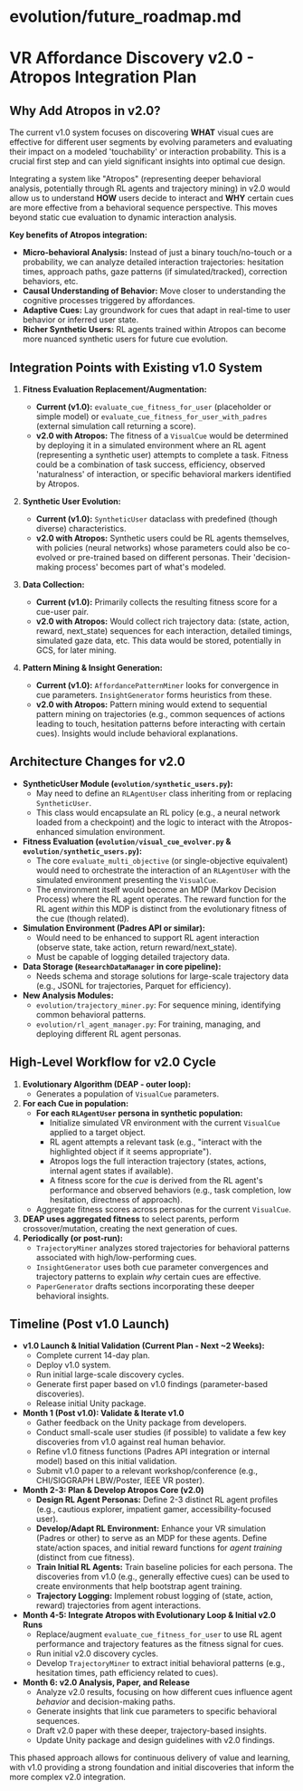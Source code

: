 # evolution/future_roadmap.md

# VR Affordance Discovery v2.0 - Atropos Integration Plan

## Why Add Atropos in v2.0?

The current v1.0 system focuses on discovering **WHAT** visual cues are effective for different user segments by evolving parameters and evaluating their impact on a modeled 'touchability' or interaction probability. This is a crucial first step and can yield significant insights into optimal cue design.

Integrating a system like "Atropos" (representing deeper behavioral analysis, potentially through RL agents and trajectory mining) in v2.0 would allow us to understand **HOW** users decide to interact and **WHY** certain cues are more effective from a behavioral sequence perspective. This moves beyond static cue evaluation to dynamic interaction analysis.

**Key benefits of Atropos integration:**
-   **Micro-behavioral Analysis:** Instead of just a binary touch/no-touch or a probability, we can analyze detailed interaction trajectories: hesitation times, approach paths, gaze patterns (if simulated/tracked), correction behaviors, etc.
-   **Causal Understanding of Behavior:** Move closer to understanding the cognitive processes triggered by affordances.
-   **Adaptive Cues:** Lay groundwork for cues that adapt in real-time to user behavior or inferred user state.
-   **Richer Synthetic Users:** RL agents trained within Atropos can become more nuanced synthetic users for future cue evolution.

## Integration Points with Existing v1.0 System

1.  **Fitness Evaluation Replacement/Augmentation:**
    *   **Current (v1.0):** `evaluate_cue_fitness_for_user` (placeholder or simple model) or `evaluate_cue_fitness_for_user_with_padres` (external simulation call returning a score).
    *   **v2.0 with Atropos:** The fitness of a `VisualCue` would be determined by deploying it in a simulated environment where an RL agent (representing a synthetic user) attempts to complete a task. Fitness could be a combination of task success, efficiency, observed 'naturalness' of interaction, or specific behavioral markers identified by Atropos.

2.  **Synthetic User Evolution:**
    *   **Current (v1.0):** `SyntheticUser` dataclass with predefined (though diverse) characteristics.
    *   **v2.0 with Atropos:** Synthetic users could be RL agents themselves, with policies (neural networks) whose parameters could also be co-evolved or pre-trained based on different personas. Their 'decision-making process' becomes part of what's modeled.

3.  **Data Collection:**
    *   **Current (v1.0):** Primarily collects the resulting fitness score for a cue-user pair.
    *   **v2.0 with Atropos:** Would collect rich trajectory data: (state, action, reward, next_state) sequences for each interaction, detailed timings, simulated gaze data, etc. This data would be stored, potentially in GCS, for later mining.

4.  **Pattern Mining & Insight Generation:**
    *   **Current (v1.0):** `AffordancePatternMiner` looks for convergence in cue parameters. `InsightGenerator` forms heuristics from these.
    *   **v2.0 with Atropos:** Pattern mining would extend to sequential pattern mining on trajectories (e.g., common sequences of actions leading to touch, hesitation patterns before interacting with certain cues). Insights would include behavioral explanations.

## Architecture Changes for v2.0

*   **SyntheticUser Module (`evolution/synthetic_users.py`):**
    *   May need to define an `RLAgentUser` class inheriting from or replacing `SyntheticUser`.
    *   This class would encapsulate an RL policy (e.g., a neural network loaded from a checkpoint) and the logic to interact with the Atropos-enhanced simulation environment.
*   **Fitness Evaluation (`evolution/visual_cue_evolver.py` & `evolution/synthetic_users.py`):**
    *   The core `evaluate_multi_objective` (or single-objective equivalent) would need to orchestrate the interaction of an `RLAgentUser` with the simulated environment presenting the `VisualCue`.
    *   The environment itself would become an MDP (Markov Decision Process) where the RL agent operates. The reward function for the RL agent *within* this MDP is distinct from the evolutionary fitness of the cue (though related).
*   **Simulation Environment (Padres API or similar):**
    *   Would need to be enhanced to support RL agent interaction (observe state, take action, return reward/next_state).
    *   Must be capable of logging detailed trajectory data.
*   **Data Storage (`ResearchDataManager` in core pipeline):**
    *   Needs schema and storage solutions for large-scale trajectory data (e.g., JSONL for trajectories, Parquet for efficiency).
*   **New Analysis Modules:**
    *   `evolution/trajectory_miner.py`: For sequence mining, identifying common behavioral patterns.
    *   `evolution/rl_agent_manager.py`: For training, managing, and deploying different RL agent personas.

## High-Level Workflow for v2.0 Cycle

1.  **Evolutionary Algorithm (DEAP - outer loop):**
    *   Generates a population of `VisualCue` parameters.
2.  **For each Cue in population:**
    *   **For each `RLAgentUser` persona in synthetic population:**
        *   Initialize simulated VR environment with the current `VisualCue` applied to a target object.
        *   RL agent attempts a relevant task (e.g., "interact with the highlighted object if it seems appropriate").
        *   Atropos logs the full interaction trajectory (states, actions, internal agent states if available).
        *   A fitness score for the *cue* is derived from the RL agent's performance and observed behaviors (e.g., task completion, low hesitation, directness of approach).
    *   Aggregate fitness scores across personas for the current `VisualCue`.
3.  **DEAP uses aggregated fitness** to select parents, perform crossover/mutation, creating the next generation of cues.
4.  **Periodically (or post-run):**
    *   `TrajectoryMiner` analyzes stored trajectories for behavioral patterns associated with high/low-performing cues.
    *   `InsightGenerator` uses both cue parameter convergences and trajectory patterns to explain *why* certain cues are effective.
    *   `PaperGenerator` drafts sections incorporating these deeper behavioral insights.

## Timeline (Post v1.0 Launch)

*   **v1.0 Launch & Initial Validation (Current Plan - Next ~2 Weeks):**
    *   Complete current 14-day plan.
    *   Deploy v1.0 system.
    *   Run initial large-scale discovery cycles.
    *   Generate first paper based on v1.0 findings (parameter-based discoveries).
    *   Release initial Unity package.
*   **Month 1 (Post v1.0): Validate & Iterate v1.0**
    *   Gather feedback on the Unity package from developers.
    *   Conduct small-scale user studies (if possible) to validate a few key discoveries from v1.0 against real human behavior.
    *   Refine v1.0 fitness functions (Padres API integration or internal model) based on this initial validation.
    *   Submit v1.0 paper to a relevant workshop/conference (e.g., CHI/SIGGRAPH LBW/Poster, IEEE VR poster).
*   **Month 2-3: Plan & Develop Atropos Core (v2.0)**
    *   **Design RL Agent Personas:** Define 2-3 distinct RL agent profiles (e.g., cautious explorer, impatient gamer, accessibility-focused user).
    *   **Develop/Adapt RL Environment:** Enhance your VR simulation (Padres or other) to serve as an MDP for these agents. Define state/action spaces, and initial reward functions for *agent training* (distinct from cue fitness).
    *   **Train Initial RL Agents:** Train baseline policies for each persona. The discoveries from v1.0 (e.g., generally effective cues) can be used to create environments that help bootstrap agent training.
    *   **Trajectory Logging:** Implement robust logging of (state, action, reward) trajectories from agent interactions.
*   **Month 4-5: Integrate Atropos with Evolutionary Loop & Initial v2.0 Runs**
    *   Replace/augment `evaluate_cue_fitness_for_user` to use RL agent performance and trajectory features as the fitness signal for cues.
    *   Run initial v2.0 discovery cycles.
    *   Develop `TrajectoryMiner` to extract initial behavioral patterns (e.g., hesitation times, path efficiency related to cues).
*   **Month 6: v2.0 Analysis, Paper, and Release**
    *   Analyze v2.0 results, focusing on how different cues influence agent *behavior* and decision-making paths.
    *   Generate insights that link cue parameters to specific behavioral sequences.
    *   Draft v2.0 paper with these deeper, trajectory-based insights.
    *   Update Unity package and design guidelines with v2.0 findings.

This phased approach allows for continuous delivery of value and learning, with v1.0 providing a strong foundation and initial discoveries that inform the more complex v2.0 integration. 